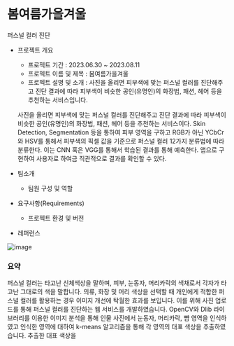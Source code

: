 # 봄여름가을겨울
퍼스널 컬러 진단

- 프로젝트 개요
    - 프로젝트 기간 : 2023.06.30 ~ 2023.08.11
    - 프로젝트 이름 및 제목 : 봄여름가을겨울
    - 프로젝트 설명 및 소개 : 사진을 올리면 피부색에 맞는 퍼스널 컬러를 진단해주고 진단 결과에 따라 피부색이 비슷한 공인(유명인)의 화장법, 패션, 헤어 등을 추천하는 서비스입니다.
    

  사진을 올리면 피부색에 맞는 퍼스널 컬러를 진단해주고 진단 결과에 따라 피부색이 비슷한 공인(유명인)의 화장법, 패션, 헤어 등을 추천하는 서비스이다. 
Skin Detection, Segmentation 등을 통하여 피부 영역을 구하고 RGB가 아닌 YCbCr와 HSV를 통해서 피부색의 픽셀 값을 기준으로 퍼스널 컬러 12가지 분류법에 따라 분류한다. 이는 CNN 혹은 VGG를 통해서 학습된 결과를 통해 예측한다. 앱으로 구현하여 사용자로 하여금 직관적으로 결과를 확인할 수 있다.

 


- 팀소개
    - 팀원 구성 및 역할
 

- 요구사항(Requirements)
    - 프로젝트 환경 및 버전
 


- 레퍼런스

![image](https://github.com/https-github-com-jiyezzang/four_seasons/assets/126736427/090edddd-a41a-4a20-8a64-8fd797e3c6f9)

### 요약

퍼스널 컬러는 타고난 신체색상을 말하며, 피부, 눈동자, 머리카락의 색채로서 각자가 타고난 그대로의 색을 말합니다. 의류, 화장 및 머리 색상을 선택할 때 개인에게 적합한 퍼스널 컬러를 활용하는 경우 이미지 개선에 탁월한 효과를 보입니다. 이를 위해 사진 업로드를 통해 퍼스널 컬러를 진단하는 웹 서비스를 개발하였습니다. OpenCV와 Dlib 라이브러리를 이용한 이미지 분석을 통해 인물 사진에서 눈동자, 머리카락, 뺨 영역을 인식하였고 인식한 영역에 대하여 k-means 알고리즘을 통해 각 영역의 대표 색상을 추출하였습니다. 추출한 대표 색상을 
